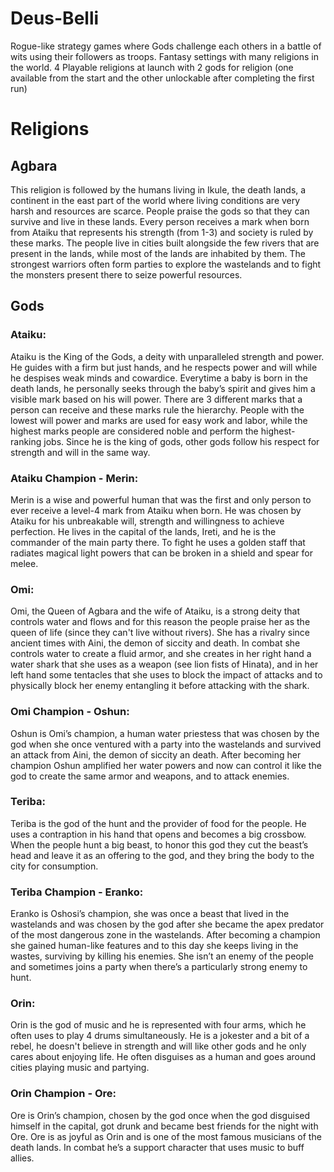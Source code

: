 # Deus-Belli
Rogue-like strategy games where Gods challenge each others in a battle of wits using their followers as troops.
Fantasy settings with many religions in the world.
4 Playable religions at launch with 2 gods for religion (one available from the start and the other unlockable after completing the first run)

# Religions

## Agbara

This religion is followed by the humans living in Ikule, the death lands, a continent in the east part of the world where living conditions are very harsh and resources are scarce. People praise the gods so that they can survive and live in these lands.
Every person receives a mark when born from Ataiku that represents his strength (from 1-3) and society is ruled by these marks.
The people live in cities built alongside the few rivers that are present in the lands, while most of the lands are inhabited by them. The strongest warriors often form parties to explore the wastelands and to fight the monsters present there to seize powerful resources.

## Gods

### Ataiku:

Ataiku is the King of the Gods, a deity with unparalleled strength and power. He guides with a firm but just hands, and he respects power and will while he despises weak minds and cowardice. Everytime a baby is born in the death lands, he personally seeks through the baby’s spirit and gives him a visible mark based on his will power. There are 3 different marks that a person can receive and these marks rule the hierarchy. People with the lowest will power and marks are used for easy work and labor, while the highest marks people are considered noble and perform the highest-ranking jobs.
Since he is the king of gods, other gods follow his respect for strength and will in the same way.

### Ataiku Champion - Merin:

Merin is a wise and powerful human that was the first and only person to ever receive a level-4 mark from Ataiku when born. He was chosen by Ataiku for his unbreakable will, strength and willingness to achieve perfection. He lives in the capital of the lands, Ireti, and he is the commander of the main party there. To fight he uses a golden staff that radiates magical light powers that can be broken in a shield and spear for melee.


### Omi:

Omi, the Queen of Agbara and the wife of Ataiku, is a strong deity that controls water and flows and for this reason the people praise her as the queen of life (since they can't live without rivers). She has a rivalry since ancient times with Aini, the demon of siccity and death. In combat she controls water to create a fluid armor, and she creates in her right hand a water shark that she uses as a weapon (see lion fists of Hinata), and in her left hand some tentacles that she uses to block the impact of attacks and to physically block her enemy entangling it before attacking with the shark.


### Omi Champion - Oshun:

Oshun is Omi’s champion, a human water priestess that was chosen by the god when she once ventured with a party into the wastelands and survived an attack from Aini, the demon of siccity an death. After becoming her champion Oshun amplified her water powers and now can control it like the god to create the same armor and weapons, and to attack enemies.


### Teriba: 

Teriba is the god of the hunt and the provider of food for the people. He uses a contraption in his hand that opens and becomes a big crossbow. When the people hunt a big beast, to honor this god they cut the beast’s head and leave it as an offering to the god, and they bring the body to the city for consumption.

### Teriba Champion - Eranko:

Eranko is Oshosi’s champion, she was once a beast that lived in the wastelands and was chosen by the god after she became the apex predator of the most dangerous zone in the wastelands. After becoming a champion she gained human-like features and to this day she keeps living in the wastes, surviving by killing his enemies. She isn’t an enemy of the people and sometimes joins a party when there’s a particularly strong enemy to hunt.

### Orin:

Orin is the god of music and he is represented with four arms, which he often uses to play 4 drums simultaneously. He is a jokester and a bit of a rebel, he doesn't believe in strength and will like other gods and he only cares about enjoying life. He often disguises as a human and goes around cities playing music and partying.

### Orin Champion - Ore:
Ore is Orin’s champion, chosen by the god once when the god disguised himself in the capital, got drunk and became best friends for the night with Ore. Ore is as joyful as Orin and is one of the most famous musicians of the death lands. In combat he’s a support character that uses music to buff allies.